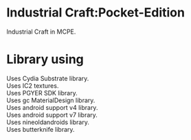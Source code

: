 # Industrial Craft:Pocket-Edition
Industrial Craft in MCPE.
# Library using
Uses Cydia Substrate library.<br>
Uses IC2 textures.<br>
Uses PGYER SDK library.<br>
Uses gc MaterialDesign library.<br>
Uses android support v4 library.<br>
Uses android support v7 library.<br>
Uses nineoldandroids library.<br>
Uses butterknife library.<br>
